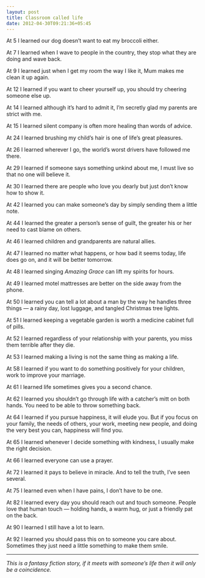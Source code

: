 ```yaml
---
layout: post
title: Classroom called life
date: 2012-04-30T09:21:36+05:45
---
```


At 5 I learned our dog doesn’t want to eat my broccoli either.

At 7 I learned when I wave to people in the country, they stop what they are doing and wave back.

At 9 I learned just when I get my room the way I like it, Mum makes me clean it up again.

At 12 I learned if you want to cheer yourself up, you should try cheering someone else up.

At 14 I learned although it’s hard to admit it, I’m secretly glad my parents are strict with me.

At 15 I learned silent company is often more healing than words of advice.

At 24 I learned brushing my child’s hair is one of life’s great pleasures.

At 26 I learned wherever I go, the world’s worst drivers have followed me there.

At 29 I learned if someone says something unkind about me, I must live so that no one will believe it.

At 30 I learned there are people who love you dearly but just don’t know how to show it.

At 42 I learned you can make someone’s day by simply sending them a little note.

At 44 I learned the greater a person’s sense of guilt, the greater his or her need to cast blame on others.

At 46 I learned children and grandparents are natural allies.

At 47 I learned no matter what happens, or how bad it seems today, life does go on, and it will be better tomorrow.

At 48 I learned singing _Amazing Grace_ can lift my spirits for hours.

At 49 I learned motel mattresses are better on the side away from the phone.

 At 50 I learned you can tell a lot about a man by the way he handles three things — a rainy day, lost luggage, and tangled Christmas tree lights.

At 51 I learned keeping a vegetable garden is worth a medicine cabinet full of pills.

At 52 I learned regardless of your relationship with your parents, you miss them terrible after they die.

At 53 I learned making a living is not the same thing as making a life.

At 58 I learned if you want to do something positively for your children, work to improve your marriage.

At 61 I learned life sometimes gives you a second chance.

At 62 I learned you shouldn’t go through life with a catcher’s mitt on both hands. You need to be able to throw something back.

At 64 I learned if you pursue happiness, it will elude you. But if you focus on your family, the needs of others, your work, meeting new people, and doing the very best you can, happiness will find you.

At 65 I learned whenever I decide something with kindness, I usually make the right decision.

At 66 I learned everyone can use a prayer.

At 72 I learned it pays to believe in miracle. And to tell the truth, I’ve seen several.

At 75 I learned even when I have pains, I don’t have to be one.

At 82 I learned every day you should reach out and touch someone. People love that human touch — holding hands, a warm hug, or just a friendly pat on the back.

At 90 I learned I still have a lot to learn.

At 92 I learned you should pass this on to someone you care about. Sometimes they just need a little something to make them smile.

---

_This is a fantasy fiction story, if it meets with someone’s life then it will only be a coincidence._

